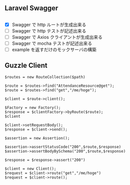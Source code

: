 ## Laravel Swagger

## 

- [x] Swagger で http ルートが生成出来る
- [ ] Swagger で http テストが記述出来る
- [ ] Swagger で Axios クライアントが生成出来る
- [ ] Swagger で mocha テストが記述出来る
- [ ] example を返すだけのモックサーバの構築

## Guzzle Client 

````
$routes = new RouteCollection($path)

$route = $routes->find("AttendanceResource@get");
$route = $routes->find("get","/me/hoge");

$client = $route->client();

$Factory = new Factory();
$response = $clientFactory->byRoute($route);
$client

$client->setRequestBody();
$response = $client->send();

$assertion = new Assertion();

$assertion->assertStatusCode("200",$route,$response)
$assertion->assertBodyBySchema("200",$route,$response)

$response = $response->assert("200")

$client = new Client();
$request = $client->route("get","/me/hoge")
$request = $client->route();
````
